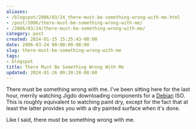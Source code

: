 ```yaml
---
aliases:
- /blogspot/2006/03/24_there-must-be-something-wrong-with-me.html
- /post/2006/there-must-be-something-wrong-with-me/
- /2006/03/24/there-must-be-something-wrong-with-me/
category: post
created: 2024-01-15 15:25:43-08:00
date: 2006-03-24 00:00:00-08:00
slug: there-must-be-something-wrong-with-me
tags:
- blogspot
title: There Must Be Something Wrong With Me
updated: 2024-01-26 09:20:28-08:00
---
```


There must be something wrong with me. I've been sitting here for the last hour, merrily watching Jigdo downloading components for a [Debian](http://www.debian.org) ISO. This is roughly equivalent to watching paint dry, except for the fact that at least the latter provides you with a dry painted surface when it's done.

Like I said, there must be something wrong with me.